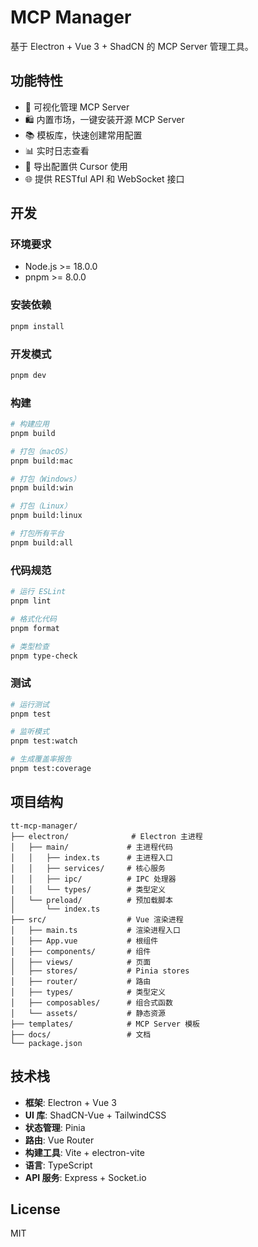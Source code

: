 # MCP Manager

基于 Electron + Vue 3 + ShadCN 的 MCP Server 管理工具。

## 功能特性

- 🚀 可视化管理 MCP Server
- 🛍️ 内置市场，一键安装开源 MCP Server
- 📚 模板库，快速创建常用配置
- 📊 实时日志查看
- 🔧 导出配置供 Cursor 使用
- 🌐 提供 RESTful API 和 WebSocket 接口

## 开发

### 环境要求

- Node.js >= 18.0.0
- pnpm >= 8.0.0

### 安装依赖

```bash
pnpm install
```

### 开发模式

```bash
pnpm dev
```

### 构建

```bash
# 构建应用
pnpm build

# 打包（macOS）
pnpm build:mac

# 打包（Windows）
pnpm build:win

# 打包（Linux）
pnpm build:linux

# 打包所有平台
pnpm build:all
```

### 代码规范

```bash
# 运行 ESLint
pnpm lint

# 格式化代码
pnpm format

# 类型检查
pnpm type-check
```

### 测试

```bash
# 运行测试
pnpm test

# 监听模式
pnpm test:watch

# 生成覆盖率报告
pnpm test:coverage
```

## 项目结构

```
tt-mcp-manager/
├── electron/              # Electron 主进程
│   ├── main/             # 主进程代码
│   │   ├── index.ts      # 主进程入口
│   │   ├── services/     # 核心服务
│   │   ├── ipc/          # IPC 处理器
│   │   └── types/        # 类型定义
│   └── preload/          # 预加载脚本
│       └── index.ts
├── src/                  # Vue 渲染进程
│   ├── main.ts           # 渲染进程入口
│   ├── App.vue           # 根组件
│   ├── components/       # 组件
│   ├── views/            # 页面
│   ├── stores/           # Pinia stores
│   ├── router/           # 路由
│   ├── types/            # 类型定义
│   ├── composables/      # 组合式函数
│   └── assets/           # 静态资源
├── templates/            # MCP Server 模板
├── docs/                 # 文档
└── package.json
```

## 技术栈

- **框架**: Electron + Vue 3
- **UI 库**: ShadCN-Vue + TailwindCSS
- **状态管理**: Pinia
- **路由**: Vue Router
- **构建工具**: Vite + electron-vite
- **语言**: TypeScript
- **API 服务**: Express + Socket.io

## License

MIT

